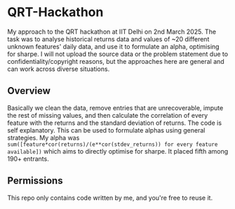 # QRT-Hackathon
My approach to the QRT hackathon at IIT Delhi on 2nd March 2025. The task was to analyse historical returns data and values of ~20 different unknown features' daily data, and use it to formulate an alpha, optimising for sharpe. I will not upload the source data or the problem statement due to confidentiality/copyright reasons, but the approaches here are general and can work across diverse situations.
## Overview
Basically we clean the data, remove entries that are unrecoverable, impute the rest of missing values, and then calculate the correlation of every feature with the returns and the standard deviation of returns. The code is self explanatory.
This can be used to formulate alphas using general strategies. My alpha was `sum([feature*cor(returns)/(e**cor(stdev_returns)) for every feature available])` which aims to directly optimise for sharpe. It placed fifth among 190+ entrants.
## Permissions
This repo only contains code written by me, and you're free to reuse it.

